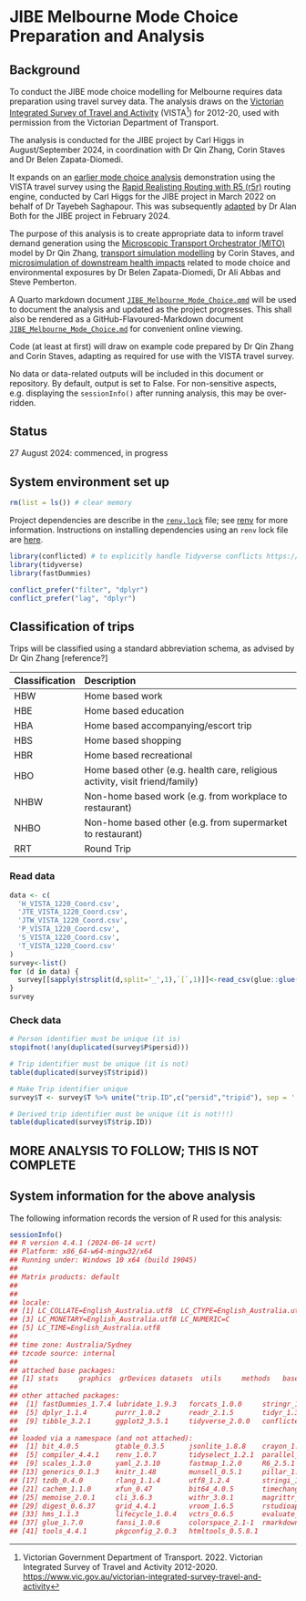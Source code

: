 # JIBE Melbourne Mode Choice Preparation and Analysis


## Background

To conduct the JIBE mode choice modelling for Melbourne requires data
preparation using travel survey data. The analysis draws on the
[Victorian Integrated Survey of Travel and
Activity](https://www.vic.gov.au/victorian-integrated-survey-travel-and-activity)
(VISTA[^1]) for 2012-20, used with permission from the Victorian
Department of Transport.

The analysis is conducted for the JIBE project by Carl Higgs in
August/September 2024, in coordination with Dr Qin Zhang, Corin Staves
and Dr Belen Zapata-Diomedi.

It expands on an [earlier mode choice
analysis](https://github.com/carlhiggs/multimodal_analysis_example)
demonstration using the VISTA travel survey using the [Rapid Realisting
Routing with R5 (r5r)](https://ipeagit.github.io/r5r/) routing engine,
conducted by Carl Higgs for the JIBE project in March 2022 on behalf of
Dr Tayebeh Saghapour. This was subsequently
[adapted](https://github.com/jibeproject/odCalculationsMelbourne) by Dr
Alan Both for the JIBE project in February 2024.

The purpose of this analysis is to create appropriate data to inform
travel demand generation using the [Microscopic Transport Orchestrator
(MITO)](https://www.mos.ed.tum.de/tb/forschung/models/travel-demand/mito/)
model by Dr Qin Zhang, [transport simulation
modelling](https://github.com/jibeproject/matsim-jibe) by Corin Staves,
and [microsimulation of downstream health
impacts](https://github.com/jibeproject/health_microsim) related to mode
choice and environmental exposures by Dr Belen Zapata-Diomedi, Dr Ali
Abbas and Steve Pemberton.

A Quarto markdown document
[`JIBE_Melbourne_Mode_Choice.qmd`](JIBE_Melbourne_Mode_Choice.qmd) will
be used to document the analysis and updated as the project progresses.
This shall also be rendered as a GitHub-Flavoured-Markdown document
[`JIBE_Melbourne_Mode_Choice.md`](JIBE_Melbourne_Mode_Choice.md) for
convenient online viewing.

Code (at least at first) will draw on example code prepared by Dr Qin
Zhang and Corin Staves, adapting as required for use with the VISTA
travel survey.

No data or data-related outputs will be included in this document or
repository. By default, output is set to False. For non-sensitive
aspects, e.g. displaying the `sessionInfo()` after running analysis,
this may be over-ridden.

## Status

27 August 2024: commenced, in progress

## System environment set up

``` r
rm(list = ls()) # clear memory
```

Project dependencies are describe in the [`renv.lock`](./renv.lock)
file; see [renv](https://rstudio.github.io/renv/) for more information.
Instructions on installing dependencies using an `renv` lock file are
[here](https://rstudio.github.io/renv/articles/renv.html#installing-packages).

``` r
library(conflicted) # to explicitly handle Tidyverse conflicts https://stackoverflow.com/a/75058976
library(tidyverse)
library(fastDummies)

conflict_prefer("filter", "dplyr")
conflict_prefer("lag", "dplyr")
```

## Classification of trips

Trips will be classified using a standard abbreviation schema, as
advised by Dr Qin Zhang \[reference?\]

| Classification | Description                                                                  |
|:---------------|:-----------------------------------------------------------------------------|
| HBW            | Home based work                                                              |
| HBE            | Home based education                                                         |
| HBA            | Home based accompanying/escort trip                                          |
| HBS            | Home based shopping                                                          |
| HBR            | Home based recreational                                                      |
| HBO            | Home based other (e.g. health care, religious activity, visit friend/family) |
| NHBW           | Non-home based work (e.g. from workplace to restaurant)                      |
| NHBO           | Non-home based other (e.g. from supermarket to restaurant)                   |
| RRT            | Round Trip                                                                   |

### Read data

``` r
data <- c(
  'H_VISTA_1220_Coord.csv',
  'JTE_VISTA_1220_Coord.csv',
  'JTW_VISTA_1220_Coord.csv',
  'P_VISTA_1220_Coord.csv',
  'S_VISTA_1220_Coord.csv',
  'T_VISTA_1220_Coord.csv'
)
survey<-list()
for (d in data) {
  survey[[sapply(strsplit(d,split='_',1),`[`,1)]]<-read_csv(glue::glue('../../{d}'))
}
survey
```

### Check data

``` r
# Person identifier must be unique (it is)
stopifnot(!any(duplicated(survey$P$persid)))

# Trip identifier must be unique (it is not)
table(duplicated(survey$T$tripid))

# Make Trip identifier unique
survey$T <- survey$T %>% unite("trip.ID",c("persid","tripid"), sep = '', na.rm = TRUE, remove = FALSE)%>% relocate(trip.ID, .after = tripid)

# Derived trip identifier must be unique (it is not!!!)
table(duplicated(survey$T$trip.ID))
```

## MORE ANALYSIS TO FOLLOW; THIS IS NOT COMPLETE

## System information for the above analysis

The following information records the version of R used for this
analysis:

``` r
sessionInfo()
## R version 4.4.1 (2024-06-14 ucrt)
## Platform: x86_64-w64-mingw32/x64
## Running under: Windows 10 x64 (build 19045)
## 
## Matrix products: default
## 
## 
## locale:
## [1] LC_COLLATE=English_Australia.utf8  LC_CTYPE=English_Australia.utf8   
## [3] LC_MONETARY=English_Australia.utf8 LC_NUMERIC=C                      
## [5] LC_TIME=English_Australia.utf8    
## 
## time zone: Australia/Sydney
## tzcode source: internal
## 
## attached base packages:
## [1] stats     graphics  grDevices datasets  utils     methods   base     
## 
## other attached packages:
##  [1] fastDummies_1.7.4 lubridate_1.9.3   forcats_1.0.0     stringr_1.5.1    
##  [5] dplyr_1.1.4       purrr_1.0.2       readr_2.1.5       tidyr_1.3.1      
##  [9] tibble_3.2.1      ggplot2_3.5.1     tidyverse_2.0.0   conflicted_1.2.0 
## 
## loaded via a namespace (and not attached):
##  [1] bit_4.0.5         gtable_0.3.5      jsonlite_1.8.8    crayon_1.5.3     
##  [5] compiler_4.4.1    renv_1.0.7        tidyselect_1.2.1  parallel_4.4.1   
##  [9] scales_1.3.0      yaml_2.3.10       fastmap_1.2.0     R6_2.5.1         
## [13] generics_0.1.3    knitr_1.48        munsell_0.5.1     pillar_1.9.0     
## [17] tzdb_0.4.0        rlang_1.1.4       utf8_1.2.4        stringi_1.8.4    
## [21] cachem_1.1.0      xfun_0.47         bit64_4.0.5       timechange_0.3.0 
## [25] memoise_2.0.1     cli_3.6.3         withr_3.0.1       magrittr_2.0.3   
## [29] digest_0.6.37     grid_4.4.1        vroom_1.6.5       rstudioapi_0.16.0
## [33] hms_1.1.3         lifecycle_1.0.4   vctrs_0.6.5       evaluate_0.24.0  
## [37] glue_1.7.0        fansi_1.0.6       colorspace_2.1-1  rmarkdown_2.28   
## [41] tools_4.4.1       pkgconfig_2.0.3   htmltools_0.5.8.1
```

[^1]: Victorian Government Department of Transport. 2022. Victorian
    Integrated Survey of Travel and Activity 2012-2020.
    https://www.vic.gov.au/victorian-integrated-survey-travel-and-activity
